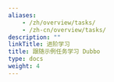 ```yaml
---
aliases:
    - /zh/overview/tasks/
    - /zh-cn/overview/tasks/
description: ""
linkTitle: 进阶学习
title: 跟随示例任务学习 Dubbo
type: docs
weight: 4
---
```


